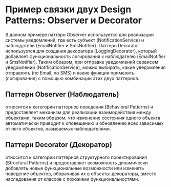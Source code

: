 # Пример связки двух Design Patterns: Observer и Decorator
В данном примере паттерн Observer используется для реализации системы уведомлений, где есть субъект (NotificationService)
и наблюдатели (EmailNotifier и SmsNotifier). Паттерн Decorator используется для создания декоратора (LoggingDecorator), 
который добавляет функциональность логирования к наблюдателю (EmailNotifier и SmsNotifier). 
Таким образом, при отправке уведомлений сервисом уведомлений (NotificationService),
можно выбирать, какие уведомления отправлять (по Email, по SMS) и какие функции применять (логирование) 
с помощью комбинации этих двух паттернов.

## Паттерн Observer (Наблюдатель) 
относится к категории паттернов поведения (Behavioral Patterns) 
и предоставляет механизм для реализации взаимодействия между объектами, таким образом, 
что изменение состояния одного объекта автоматически приводит к оповещению и обновлению 
всех зависимых от него объектов, называемых наблюдателями.

## Паттерн Decorator (Декоратор) 
относится к категории паттернов структурного проектирования (Structural Patterns)
и предоставляет возможность динамически добавлять новые функциональные возможности или изменять
поведение объектов, оборачивая их в объекты-декораторы, вместо наследования от классов с похожими функциональностями.


